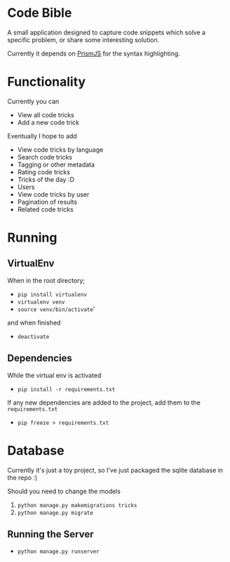 # Code Bible

A small application designed to capture code snippets which solve a specific problem, or share some interesting solution.

Currently it depends on [PrismJS](https://prismjs.com) for the syntax highlighting.

# Functionality

Currently you can

- View all code tricks
- Add a new code trick

Eventually I hope to add

- View code tricks by language
- Search code tricks
- Tagging or other metadata
- Rating code tricks
- Tricks of the day :D
- Users
- View code tricks by user
- Pagination of results
- Related code tricks

# Running

## VirtualEnv

When in the root directory;

- `pip install virtualenv`
- `virtualenv venv`
- `source venv/bin/activate`'

and when finished

- `deactivate`

## Dependencies

While the virtual env is activated 

- `pip install -r requirements.txt`

If any new dependencies are added to the project, add them to the `requirements.txt` 

- `pip freeze > requirements.txt`

# Database

Currently it's just a toy project, so I've just packaged the sqlite database in the repo :)

Should you need to change the models
1. `python manage.py makemigrations tricks`
2. `python manage.py migrate`

## Running the Server

- `python manage.py runserver`